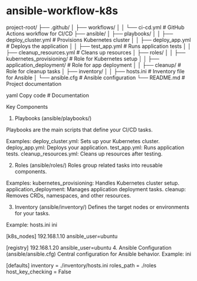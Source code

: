 # ansible-workflow-k8s
project-root/ ├── .github/ │ ├── workflows/ │ │ └── ci-cd.yml # GitHub Actions workflow for CI/CD ├── ansible/ │ ├── playbooks/ │ │ ├── deploy_cluster.yml # Provisions Kubernetes cluster │ │ ├── deploy_app.yml # Deploys the application │ │ ├── test_app.yml # Runs application tests │ │ ├── cleanup_resources.yml # Cleans up resources │ ├── roles/ │ │ ├── kubernetes_provisioning/ # Role for Kubernetes setup │ │ ├── application_deployment/ # Role for app deployment │ │ ├── cleanup/ # Role for cleanup tasks │ ├── inventory/ │ │ ├── hosts.ini # Inventory file for Ansible │ └── ansible.cfg # Ansible configuration └── README.md # Project documentation

yaml
Copy code
                   # Documentation

Key Components
1. Playbooks (ansible/playbooks/)

Playbooks are the main scripts that define your CI/CD tasks.

Examples:
deploy_cluster.yml: Sets up your Kubernetes cluster.
deploy_app.yml: Deploys your application.
test_app.yml: Runs application tests.
cleanup_resources.yml: Cleans up resources after testing.

2. Roles (ansible/roles/)
Roles group related tasks into reusable components.

Examples:
kubernetes_provisioning: Handles Kubernetes cluster setup.
application_deployment: Manages application deployment tasks.
cleanup: Removes CRDs, namespaces, and other resources.

3. Inventory (ansible/inventory/)
Defines the target nodes or environments for your tasks.

Example: hosts.ini
ini

[k8s_nodes]
192.168.1.10 ansible_user=ubuntu

[registry]
192.168.1.20 ansible_user=ubuntu
4. Ansible Configuration (ansible/ansible.cfg)
Central configuration for Ansible behavior.
Example:
ini

[defaults]
inventory = ./inventory/hosts.ini
roles_path = ./roles
host_key_checking = False
